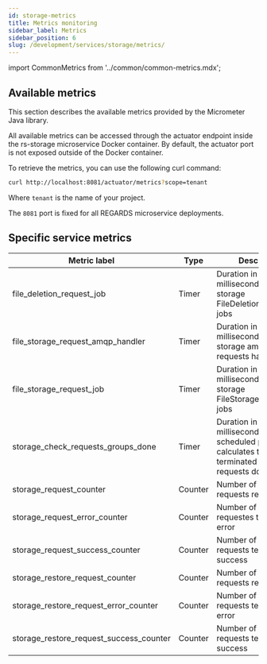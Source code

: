 ```yaml
---
id: storage-metrics
title: Metrics monitoring
sidebar_label: Metrics
sidebar_position: 6
slug: /development/services/storage/metrics/
---
```

import CommonMetrics from '../common/common-metrics.mdx';

## Available metrics

This section describes the available metrics provided by the Micrometer Java library.

All available metrics can be accessed through the actuator endpoint inside the rs-storage microservice Docker container. By default, the actuator port is not exposed outside of the Docker container.

To retrieve the metrics, you can use the following curl command:

```bash
curl http://localhost:8081/actuator/metrics?scope=tenant
```

Where `tenant` is the name of your project.

The `8081` port is fixed for all REGARDS microservice deployments.

<CommonMetrics />

## Specific service metrics

| Metric label | Type  | Description |
| ------------ | ----  | ----------- |
| file_deletion_request_job | Timer | Duration in milliseconds for storage FileDeletionRequestJob jobs |
| file_storage_request_amqp_handler | Timer | Duration in milliseconds for storage amqp store requests handler |
| file_storage_request_job | Timer | Duration in milliseconds for storage FileStorageRequestJob jobs |
| storage_check_requests_groups_done | Timer | Duration in milliseconds for scheduled process that calculates the terminated group of requests done |
| storage_request_counter | Counter | Number of storage requests received |
| storage_request_error_counter | Counter | Number of storage requestes terminated in error |
| storage_request_success_counter | Counter | Number of storage requests terminated in success |
| storage_restore_request_counter | Counter | Number of restoration requests received |
| storage_restore_request_error_counter | Counter | Number of restoration requests terminated in error |
| storage_restore_request_success_counter | Counter | Number of restoration requests terminated in success |






